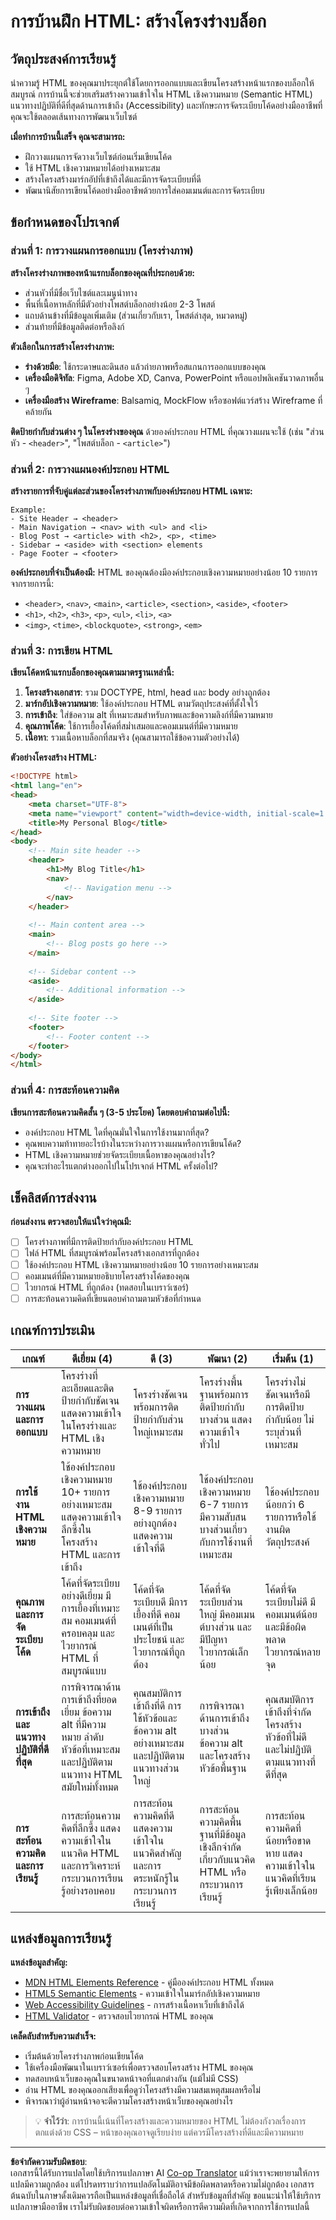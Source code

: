 <!--
CO_OP_TRANSLATOR_METADATA:
{
  "original_hash": "650e63282e1dfa032890fcf5c1c4119d",
  "translation_date": "2025-10-23T21:06:13+00:00",
  "source_file": "3-terrarium/1-intro-to-html/assignment.md",
  "language_code": "th"
}
-->
# การบ้านฝึก HTML: สร้างโครงร่างบล็อก

## วัตถุประสงค์การเรียนรู้

นำความรู้ HTML ของคุณมาประยุกต์ใช้โดยการออกแบบและเขียนโครงสร้างหน้าแรกของบล็อกให้สมบูรณ์ การบ้านนี้จะช่วยเสริมสร้างความเข้าใจใน HTML เชิงความหมาย (Semantic HTML) แนวทางปฏิบัติที่ดีที่สุดด้านการเข้าถึง (Accessibility) และทักษะการจัดระเบียบโค้ดอย่างมืออาชีพที่คุณจะใช้ตลอดเส้นทางการพัฒนาเว็บไซต์

**เมื่อทำการบ้านนี้เสร็จ คุณจะสามารถ:**
- ฝึกวางแผนการจัดวางเว็บไซต์ก่อนเริ่มเขียนโค้ด
- ใช้ HTML เชิงความหมายได้อย่างเหมาะสม
- สร้างโครงสร้างมาร์กอัปที่เข้าถึงได้และมีการจัดระเบียบที่ดี
- พัฒนานิสัยการเขียนโค้ดอย่างมืออาชีพด้วยการใส่คอมเมนต์และการจัดระเบียบ

## ข้อกำหนดของโปรเจกต์

### ส่วนที่ 1: การวางแผนการออกแบบ (โครงร่างภาพ)

**สร้างโครงร่างภาพของหน้าแรกบล็อกของคุณที่ประกอบด้วย:**
- ส่วนหัวที่มีชื่อเว็บไซต์และเมนูนำทาง
- พื้นที่เนื้อหาหลักที่มีตัวอย่างโพสต์บล็อกอย่างน้อย 2-3 โพสต์
- แถบด้านข้างที่มีข้อมูลเพิ่มเติม (ส่วนเกี่ยวกับเรา, โพสต์ล่าสุด, หมวดหมู่)
- ส่วนท้ายที่มีข้อมูลติดต่อหรือลิงก์

**ตัวเลือกในการสร้างโครงร่างภาพ:**
- **ร่างด้วยมือ**: ใช้กระดาษและดินสอ แล้วถ่ายภาพหรือสแกนการออกแบบของคุณ
- **เครื่องมือดิจิทัล**: Figma, Adobe XD, Canva, PowerPoint หรือแอปพลิเคชันวาดภาพอื่น ๆ
- **เครื่องมือสร้าง Wireframe**: Balsamiq, MockFlow หรือซอฟต์แวร์สร้าง Wireframe ที่คล้ายกัน

**ติดป้ายกำกับส่วนต่าง ๆ ในโครงร่างของคุณ** ด้วยองค์ประกอบ HTML ที่คุณวางแผนจะใช้ (เช่น "ส่วนหัว - `<header>`", "โพสต์บล็อก - `<article>`")

### ส่วนที่ 2: การวางแผนองค์ประกอบ HTML

**สร้างรายการที่จับคู่แต่ละส่วนของโครงร่างภาพกับองค์ประกอบ HTML เฉพาะ:**

```
Example:
- Site Header → <header>
- Main Navigation → <nav> with <ul> and <li>
- Blog Post → <article> with <h2>, <p>, <time>
- Sidebar → <aside> with <section> elements
- Page Footer → <footer>
```

**องค์ประกอบที่จำเป็นต้องมี:**
HTML ของคุณต้องมีองค์ประกอบเชิงความหมายอย่างน้อย 10 รายการจากรายการนี้:
- `<header>`, `<nav>`, `<main>`, `<article>`, `<section>`, `<aside>`, `<footer>`
- `<h1>`, `<h2>`, `<h3>`, `<p>`, `<ul>`, `<li>`, `<a>`
- `<img>`, `<time>`, `<blockquote>`, `<strong>`, `<em>`

### ส่วนที่ 3: การเขียน HTML

**เขียนโค้ดหน้าแรกบล็อกของคุณตามมาตรฐานเหล่านี้:**

1. **โครงสร้างเอกสาร**: รวม DOCTYPE, html, head และ body อย่างถูกต้อง
2. **มาร์กอัปเชิงความหมาย**: ใช้องค์ประกอบ HTML ตามวัตถุประสงค์ที่ตั้งใจไว้
3. **การเข้าถึง**: ใส่ข้อความ alt ที่เหมาะสมสำหรับภาพและข้อความลิงก์ที่มีความหมาย
4. **คุณภาพโค้ด**: ใช้การเยื้องโค้ดที่สม่ำเสมอและคอมเมนต์ที่มีความหมาย
5. **เนื้อหา**: รวมเนื้อหาบล็อกที่สมจริง (คุณสามารถใช้ข้อความตัวอย่างได้)

**ตัวอย่างโครงสร้าง HTML:**
```html
<!DOCTYPE html>
<html lang="en">
<head>
    <meta charset="UTF-8">
    <meta name="viewport" content="width=device-width, initial-scale=1.0">
    <title>My Personal Blog</title>
</head>
<body>
    <!-- Main site header -->
    <header>
        <h1>My Blog Title</h1>
        <nav>
            <!-- Navigation menu -->
        </nav>
    </header>
    
    <!-- Main content area -->
    <main>
        <!-- Blog posts go here -->
    </main>
    
    <!-- Sidebar content -->
    <aside>
        <!-- Additional information -->
    </aside>
    
    <!-- Site footer -->
    <footer>
        <!-- Footer content -->
    </footer>
</body>
</html>
```

### ส่วนที่ 4: การสะท้อนความคิด

**เขียนการสะท้อนความคิดสั้น ๆ (3-5 ประโยค) โดยตอบคำถามต่อไปนี้:**
- องค์ประกอบ HTML ใดที่คุณมั่นใจในการใช้งานมากที่สุด?
- คุณพบความท้าทายอะไรบ้างในระหว่างการวางแผนหรือการเขียนโค้ด?
- HTML เชิงความหมายช่วยจัดระเบียบเนื้อหาของคุณอย่างไร?
- คุณจะทำอะไรแตกต่างออกไปในโปรเจกต์ HTML ครั้งต่อไป?

## เช็คลิสต์การส่งงาน

**ก่อนส่งงาน ตรวจสอบให้แน่ใจว่าคุณมี:**
- [ ] โครงร่างภาพที่มีการติดป้ายกำกับองค์ประกอบ HTML
- [ ] ไฟล์ HTML ที่สมบูรณ์พร้อมโครงสร้างเอกสารที่ถูกต้อง
- [ ] ใช้องค์ประกอบ HTML เชิงความหมายอย่างน้อย 10 รายการอย่างเหมาะสม
- [ ] คอมเมนต์ที่มีความหมายอธิบายโครงสร้างโค้ดของคุณ
- [ ] ไวยากรณ์ HTML ที่ถูกต้อง (ทดสอบในเบราว์เซอร์)
- [ ] การสะท้อนความคิดที่เขียนตอบคำถามตามหัวข้อที่กำหนด

## เกณฑ์การประเมิน

| เกณฑ์ | ดีเยี่ยม (4) | ดี (3) | พัฒนา (2) | เริ่มต้น (1) |
|-------|--------------|--------|-----------|--------------|
| **การวางแผนและการออกแบบ** | โครงร่างที่ละเอียดและติดป้ายกำกับชัดเจน แสดงความเข้าใจในโครงร่างและ HTML เชิงความหมาย | โครงร่างชัดเจนพร้อมการติดป้ายกำกับส่วนใหญ่เหมาะสม | โครงร่างพื้นฐานพร้อมการติดป้ายกำกับบางส่วน แสดงความเข้าใจทั่วไป | โครงร่างไม่ชัดเจนหรือมีการติดป้ายกำกับน้อย ไม่ระบุส่วนที่เหมาะสม |
| **การใช้งาน HTML เชิงความหมาย** | ใช้องค์ประกอบเชิงความหมาย 10+ รายการอย่างเหมาะสม แสดงความเข้าใจลึกซึ้งในโครงสร้าง HTML และการเข้าถึง | ใช้องค์ประกอบเชิงความหมาย 8-9 รายการอย่างถูกต้อง แสดงความเข้าใจที่ดี | ใช้องค์ประกอบเชิงความหมาย 6-7 รายการ มีความสับสนบางส่วนเกี่ยวกับการใช้งานที่เหมาะสม | ใช้องค์ประกอบน้อยกว่า 6 รายการหรือใช้งานผิดวัตถุประสงค์ |
| **คุณภาพและการจัดระเบียบโค้ด** | โค้ดที่จัดระเบียบอย่างดีเยี่ยม มีการเยื้องที่เหมาะสม คอมเมนต์ที่ครอบคลุม และไวยากรณ์ HTML ที่สมบูรณ์แบบ | โค้ดที่จัดระเบียบดี มีการเยื้องที่ดี คอมเมนต์ที่เป็นประโยชน์ และไวยากรณ์ที่ถูกต้อง | โค้ดที่จัดระเบียบส่วนใหญ่ มีคอมเมนต์บางส่วน และมีปัญหาไวยากรณ์เล็กน้อย | โค้ดที่จัดระเบียบไม่ดี มีคอมเมนต์น้อย และมีข้อผิดพลาดไวยากรณ์หลายจุด |
| **การเข้าถึงและแนวทางปฏิบัติที่ดีที่สุด** | การพิจารณาด้านการเข้าถึงที่ยอดเยี่ยม ข้อความ alt ที่มีความหมาย ลำดับหัวข้อที่เหมาะสม และปฏิบัติตามแนวทาง HTML สมัยใหม่ทั้งหมด | คุณสมบัติการเข้าถึงที่ดี การใช้หัวข้อและข้อความ alt อย่างเหมาะสม และปฏิบัติตามแนวทางส่วนใหญ่ | การพิจารณาด้านการเข้าถึงบางส่วน ข้อความ alt และโครงสร้างหัวข้อพื้นฐาน | คุณสมบัติการเข้าถึงที่จำกัด โครงสร้างหัวข้อที่ไม่ดี และไม่ปฏิบัติตามแนวทางที่ดีที่สุด |
| **การสะท้อนความคิดและการเรียนรู้** | การสะท้อนความคิดที่ลึกซึ้ง แสดงความเข้าใจในแนวคิด HTML และการวิเคราะห์กระบวนการเรียนรู้อย่างรอบคอบ | การสะท้อนความคิดที่ดี แสดงความเข้าใจในแนวคิดสำคัญและการตระหนักรู้ในกระบวนการเรียนรู้ | การสะท้อนความคิดพื้นฐานที่มีข้อมูลเชิงลึกจำกัดเกี่ยวกับแนวคิด HTML หรือกระบวนการเรียนรู้ | การสะท้อนความคิดที่น้อยหรือขาดหาย แสดงความเข้าใจในแนวคิดที่เรียนรู้เพียงเล็กน้อย |

## แหล่งข้อมูลการเรียนรู้

**แหล่งข้อมูลสำคัญ:**
- [MDN HTML Elements Reference](https://developer.mozilla.org/docs/Web/HTML/Element) - คู่มือองค์ประกอบ HTML ทั้งหมด
- [HTML5 Semantic Elements](https://developer.mozilla.org/docs/Web/HTML/Element#content_sectioning) - ความเข้าใจในมาร์กอัปเชิงความหมาย
- [Web Accessibility Guidelines](https://www.w3.org/WAI/WCAG21/quickref/) - การสร้างเนื้อหาเว็บที่เข้าถึงได้
- [HTML Validator](https://validator.w3.org/) - ตรวจสอบไวยากรณ์ HTML ของคุณ

**เคล็ดลับสำหรับความสำเร็จ:**
- เริ่มต้นด้วยโครงร่างภาพก่อนเขียนโค้ด
- ใช้เครื่องมือพัฒนาในเบราว์เซอร์เพื่อตรวจสอบโครงสร้าง HTML ของคุณ
- ทดสอบหน้าเว็บของคุณในขนาดหน้าจอที่แตกต่างกัน (แม้ไม่มี CSS)
- อ่าน HTML ของคุณออกเสียงเพื่อดูว่าโครงสร้างมีความสมเหตุสมผลหรือไม่
- พิจารณาว่าผู้อ่านหน้าจอจะตีความโครงสร้างหน้าเว็บของคุณอย่างไร

> 💡 **จำไว้ว่า**: การบ้านนี้เน้นที่โครงสร้างและความหมายของ HTML ไม่ต้องกังวลเรื่องการตกแต่งด้วย CSS – หน้าของคุณอาจดูเรียบง่าย แต่ควรมีโครงสร้างที่ดีและมีความหมาย

---

**ข้อจำกัดความรับผิดชอบ**:  
เอกสารนี้ได้รับการแปลโดยใช้บริการแปลภาษา AI [Co-op Translator](https://github.com/Azure/co-op-translator) แม้ว่าเราจะพยายามให้การแปลมีความถูกต้อง แต่โปรดทราบว่าการแปลอัตโนมัติอาจมีข้อผิดพลาดหรือความไม่ถูกต้อง เอกสารต้นฉบับในภาษาดั้งเดิมควรถือเป็นแหล่งข้อมูลที่เชื่อถือได้ สำหรับข้อมูลที่สำคัญ ขอแนะนำให้ใช้บริการแปลภาษามืออาชีพ เราไม่รับผิดชอบต่อความเข้าใจผิดหรือการตีความผิดที่เกิดจากการใช้การแปลนี้